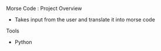Morse Code : Project Overview

* Takes input from the user and translate it into morse code


Tools
* Python
